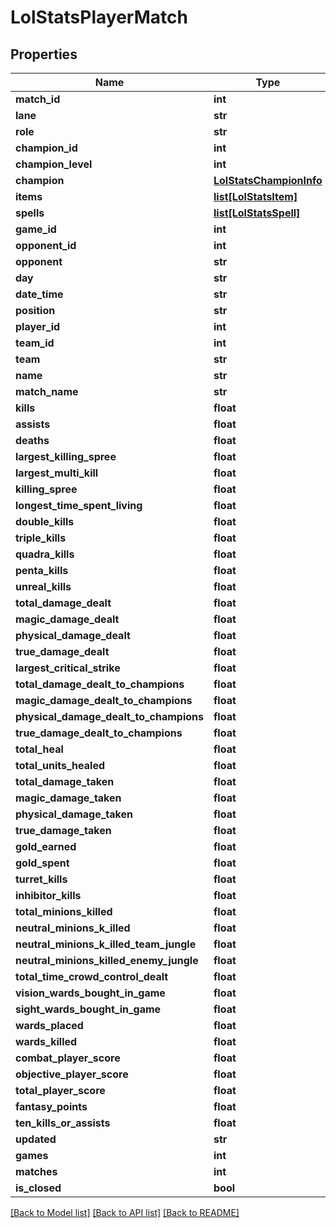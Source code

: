 # LolStatsPlayerMatch

## Properties
Name | Type | Description | Notes
------------ | ------------- | ------------- | -------------
**match_id** | **int** |  | [optional] 
**lane** | **str** |  | [optional] 
**role** | **str** |  | [optional] 
**champion_id** | **int** |  | [optional] 
**champion_level** | **int** |  | [optional] 
**champion** | [**LolStatsChampionInfo**](LolStatsChampionInfo.md) |  | [optional] 
**items** | [**list[LolStatsItem]**](LolStatsItem.md) |  | [optional] 
**spells** | [**list[LolStatsSpell]**](LolStatsSpell.md) |  | [optional] 
**game_id** | **int** |  | [optional] 
**opponent_id** | **int** |  | [optional] 
**opponent** | **str** |  | [optional] 
**day** | **str** |  | [optional] 
**date_time** | **str** |  | [optional] 
**position** | **str** |  | [optional] 
**player_id** | **int** |  | [optional] 
**team_id** | **int** |  | [optional] 
**team** | **str** |  | [optional] 
**name** | **str** |  | [optional] 
**match_name** | **str** |  | [optional] 
**kills** | **float** |  | [optional] 
**assists** | **float** |  | [optional] 
**deaths** | **float** |  | [optional] 
**largest_killing_spree** | **float** |  | [optional] 
**largest_multi_kill** | **float** |  | [optional] 
**killing_spree** | **float** |  | [optional] 
**longest_time_spent_living** | **float** |  | [optional] 
**double_kills** | **float** |  | [optional] 
**triple_kills** | **float** |  | [optional] 
**quadra_kills** | **float** |  | [optional] 
**penta_kills** | **float** |  | [optional] 
**unreal_kills** | **float** |  | [optional] 
**total_damage_dealt** | **float** |  | [optional] 
**magic_damage_dealt** | **float** |  | [optional] 
**physical_damage_dealt** | **float** |  | [optional] 
**true_damage_dealt** | **float** |  | [optional] 
**largest_critical_strike** | **float** |  | [optional] 
**total_damage_dealt_to_champions** | **float** |  | [optional] 
**magic_damage_dealt_to_champions** | **float** |  | [optional] 
**physical_damage_dealt_to_champions** | **float** |  | [optional] 
**true_damage_dealt_to_champions** | **float** |  | [optional] 
**total_heal** | **float** |  | [optional] 
**total_units_healed** | **float** |  | [optional] 
**total_damage_taken** | **float** |  | [optional] 
**magic_damage_taken** | **float** |  | [optional] 
**physical_damage_taken** | **float** |  | [optional] 
**true_damage_taken** | **float** |  | [optional] 
**gold_earned** | **float** |  | [optional] 
**gold_spent** | **float** |  | [optional] 
**turret_kills** | **float** |  | [optional] 
**inhibitor_kills** | **float** |  | [optional] 
**total_minions_killed** | **float** |  | [optional] 
**neutral_minions_k_illed** | **float** |  | [optional] 
**neutral_minions_k_illed_team_jungle** | **float** |  | [optional] 
**neutral_minions_killed_enemy_jungle** | **float** |  | [optional] 
**total_time_crowd_control_dealt** | **float** |  | [optional] 
**vision_wards_bought_in_game** | **float** |  | [optional] 
**sight_wards_bought_in_game** | **float** |  | [optional] 
**wards_placed** | **float** |  | [optional] 
**wards_killed** | **float** |  | [optional] 
**combat_player_score** | **float** |  | [optional] 
**objective_player_score** | **float** |  | [optional] 
**total_player_score** | **float** |  | [optional] 
**fantasy_points** | **float** |  | [optional] 
**ten_kills_or_assists** | **float** |  | [optional] 
**updated** | **str** |  | [optional] 
**games** | **int** |  | [optional] 
**matches** | **int** |  | [optional] 
**is_closed** | **bool** |  | [optional] 

[[Back to Model list]](../README.md#documentation-for-models) [[Back to API list]](../README.md#documentation-for-api-endpoints) [[Back to README]](../README.md)

